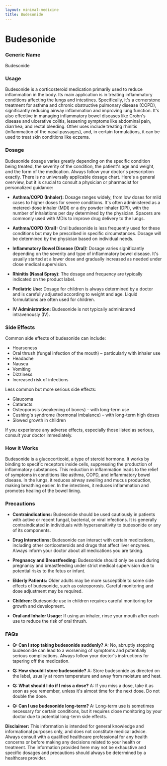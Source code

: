 ```yaml
---
layout: minimal-medicine
title: Budesonide
---
```


# Budesonide
### Generic Name
Budesonide

### Usage
Budesonide is a corticosteroid medication primarily used to reduce inflammation in the body.  Its main application is in treating inflammatory conditions affecting the lungs and intestines.  Specifically, it's a cornerstone treatment for asthma and chronic obstructive pulmonary disease (COPD), significantly reducing airway inflammation and improving lung function.  It's also effective in managing inflammatory bowel diseases like Crohn's disease and ulcerative colitis, lessening symptoms like abdominal pain, diarrhea, and rectal bleeding.  Other uses include treating rhinitis (inflammation of the nasal passages),  and, in certain formulations, it can be used to treat skin conditions like eczema.


### Dosage

Budesonide dosage varies greatly depending on the specific condition being treated, the severity of the condition, the patient's age and weight, and the form of the medication.  Always follow your doctor's prescription exactly.  There is no universally applicable dosage chart.  Here's a general overview, but it is crucial to consult a physician or pharmacist for personalized guidance:

* **Asthma/COPD (Inhaler):**  Dosage ranges widely, from low doses for mild cases to higher doses for severe conditions.  It's often administered as a metered-dose inhaler (MDI) or a dry powder inhaler (DPI), with the number of inhalations per day determined by the physician.  Spacers are commonly used with MDIs to improve drug delivery to the lungs.

* **Asthma/COPD (Oral):** Oral budesonide is less frequently used for these conditions but may be prescribed in specific circumstances. Dosage will be determined by the physician based on individual needs.

* **Inflammatory Bowel Disease (Oral):**  Dosage varies significantly depending on the severity and type of inflammatory bowel disease. It's usually started at a lower dose and gradually increased as needed under close medical supervision.

* **Rhinitis (Nasal Spray):**  The dosage and frequency are typically indicated on the product label.

* **Pediatric Use:**  Dosage for children is always determined by a doctor and is carefully adjusted according to weight and age.  Liquid formulations are often used for children.

* **IV Administration:** Budesonide is not typically administered intravenously (IV).


### Side Effects

Common side effects of budesonide can include:

* Hoarseness
* Oral thrush (fungal infection of the mouth) – particularly with inhaler use
* Headache
* Nausea
* Vomiting
* Dizziness
* Increased risk of infections

Less common but more serious side effects:

* Glaucoma
* Cataracts
* Osteoporosis (weakening of bones) – with long-term use
* Cushing's syndrome (hormonal imbalance) – with long-term high doses
* Slowed growth in children


If you experience any adverse effects, especially those listed as serious, consult your doctor immediately.

### How it Works

Budesonide is a glucocorticoid, a type of steroid hormone.  It works by binding to specific receptors inside cells, suppressing the production of inflammatory substances.  This reduction in inflammation leads to the relief of symptoms in conditions like asthma, COPD, and inflammatory bowel disease.  In the lungs, it reduces airway swelling and mucus production, making breathing easier.  In the intestines, it reduces inflammation and promotes healing of the bowel lining.

### Precautions

* **Contraindications:** Budesonide should be used cautiously in patients with active or recent fungal, bacterial, or viral infections. It is generally contraindicated in individuals with hypersensitivity to budesonide or any of its components.

* **Drug Interactions:**  Budesonide can interact with certain medications, including other corticosteroids and drugs that affect liver enzymes.  Always inform your doctor about all medications you are taking.

* **Pregnancy and Breastfeeding:** Budesonide should only be used during pregnancy and breastfeeding under strict medical supervision due to potential risks to the fetus or infant.

* **Elderly Patients:** Older adults may be more susceptible to some side effects of budesonide, such as osteoporosis.  Careful monitoring and dose adjustment may be required.

* **Children:**  Budesonide use in children requires careful monitoring for growth and development.

* **Oral and Inhaler Usage:**  If using an inhaler, rinse your mouth after each use to reduce the risk of oral thrush.


### FAQs

* **Q: Can I stop taking budesonide suddenly?**  A: No, abruptly stopping budesonide can lead to a worsening of symptoms and potentially serious complications.  Always follow your doctor's instructions for tapering off the medication.

* **Q: How should I store budesonide?** A: Store budesonide as directed on the label, usually at room temperature and away from moisture and heat.

* **Q: What should I do if I miss a dose?** A: If you miss a dose, take it as soon as you remember, unless it's almost time for the next dose.  Do not double the dose.

* **Q: Can I use budesonide long-term?** A: Long-term use is sometimes necessary for certain conditions, but it requires close monitoring by your doctor due to potential long-term side effects.


**Disclaimer:** This information is intended for general knowledge and informational purposes only, and does not constitute medical advice. Always consult with a qualified healthcare professional for any health concerns or before making any decisions related to your health or treatment.  The information provided here may not be exhaustive and specific dosages and precautions should always be determined by a healthcare provider.
